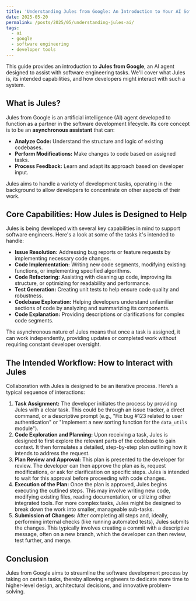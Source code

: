 ```yaml
---
title: 'Understanding Jules from Google: An Introduction to Your AI Software Engineering Assistant'
date: 2025-05-20
permalink: /posts/2025/05/understanding-jules-ai/
tags:
  - ai
  - google
  - software engineering
  - developer tools
---
```


This guide provides an introduction to **Jules from Google**, an AI agent designed to assist with software engineering tasks. We'll cover what Jules is, its intended capabilities, and how developers might interact with such a system.

## What is Jules?

Jules from Google is an artificial intelligence (AI) agent developed to function as a partner in the software development lifecycle. Its core concept is to be an **asynchronous assistant** that can:

*   **Analyze Code:** Understand the structure and logic of existing codebases.
*   **Perform Modifications:** Make changes to code based on assigned tasks.
*   **Process Feedback:** Learn and adapt its approach based on developer input.

Jules aims to handle a variety of development tasks, operating in the background to allow developers to concentrate on other aspects of their work.

## Core Capabilities: How Jules is Designed to Help

Jules is being developed with several key capabilities in mind to support software engineers. Here's a look at some of the tasks it's intended to handle:

*   **Issue Resolution:** Addressing bug reports or feature requests by implementing necessary code changes.
*   **Code Implementation:** Writing new code segments, modifying existing functions, or implementing specified algorithms.
*   **Code Refactoring:** Assisting with cleaning up code, improving its structure, or optimizing for readability and performance.
*   **Test Generation:** Creating unit tests to help ensure code quality and robustness.
*   **Codebase Exploration:** Helping developers understand unfamiliar sections of code by analyzing and summarizing its components.
*   **Code Explanation:** Providing descriptions or clarifications for complex code segments.

The asynchronous nature of Jules means that once a task is assigned, it can work independently, providing updates or completed work without requiring constant developer oversight.

## The Intended Workflow: How to Interact with Jules

Collaboration with Jules is designed to be an iterative process. Here’s a typical sequence of interactions:

1.  **Task Assignment:** The developer initiates the process by providing Jules with a clear task. This could be through an issue tracker, a direct command, or a descriptive prompt (e.g., "Fix bug #123 related to user authentication" or "Implement a new sorting function for the `data_utils` module").
2.  **Code Exploration and Planning:** Upon receiving a task, Jules is designed to first explore the relevant parts of the codebase to gain context. It then formulates a detailed, step-by-step plan outlining how it intends to address the request.
3.  **Plan Review and Approval:** This plan is presented to the developer for review. The developer can then approve the plan as is, request modifications, or ask for clarification on specific steps. Jules is intended to wait for this approval before proceeding with code changes.
4.  **Execution of the Plan:** Once the plan is approved, Jules begins executing the outlined steps. This may involve writing new code, modifying existing files, reading documentation, or utilizing other integrated tools. For more complex tasks, Jules might be designed to break down the work into smaller, manageable sub-tasks.
5.  **Submission of Changes:** After completing all steps and, ideally, performing internal checks (like running automated tests), Jules submits the changes. This typically involves creating a commit with a descriptive message, often on a new branch, which the developer can then review, test further, and merge.

## Conclusion

Jules from Google aims to streamline the software development process by taking on certain tasks, thereby allowing engineers to dedicate more time to higher-level design, architectural decisions, and innovative problem-solving.
